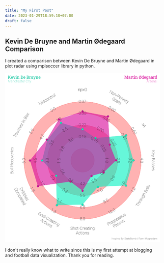 ```yaml
---
title: "My First Post"
date: 2023-01-29T18:59:18+07:00
draft: false
---
```


## Kevin De Bruyne and Martin Ødegaard Comparison
I created a comparison between Kevin De Bruyne and Martin Ødegaard in plot radar using mplsoccer library in python.

![Comparison](images/comparison.png 'Comparison')

I don't really know what to write since this is my first attempt at blogging and football data visualization. Thank you for reading.